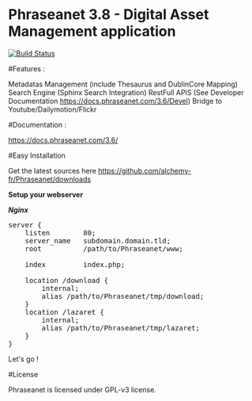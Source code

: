 Phraseanet 3.8 - Digital Asset Management application
=================================================

[![Build Status](https://secure.travis-ci.org/alchemy-fr/Phraseanet.png?branch=master)](http://travis-ci.org/alchemy-fr/Phraseanet)

#Features :

Metadatas Management (include Thesaurus and DublinCore Mapping)
Search Engine (Sphinx Search Integration)
RestFull APIS (See Developer Documentation https://docs.phraseanet.com/3.6/Devel)
Bridge to Youtube/Dailymotion/Flickr

#Documentation :

https://docs.phraseanet.com/3.6/

#Easy Installation

Get the latest sources here https://github.com/alchemy-fr/Phraseanet/downloads

**Setup your webserver**

***Nginx***
<pre>
server {
    listen        80;
    server_name   subdomain.domain.tld;
    root          /path/to/Phraseanet/www;

    index         index.php;

    location /download {
        internal;
        alias /path/to/Phraseanet/tmp/download;
    }
    location /lazaret {
        internal;
        alias /path/to/Phraseanet/tmp/lazaret;
    }
}
</pre>


Let's go !

#License

Phraseanet is licensed under GPL-v3 license.

[1]: http://developer.phraseanet.com/


